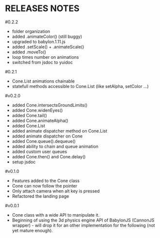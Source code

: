 RELEASES NOTES
==============

#0.2.2

* folder organization
* added .animateColor() (still buggy)
* upgraded to babylon.1.11.js
* added .setScale() + .animateScale()
* added .moveTo()
* loop times number on animations
* switched from jsdoc to yuidoc

#0.2.1

* Cone.List animations chainable
* statefull methods accessible to Cone.List (like setAlpha, setColor ...)

#v0.2.0

* added Cone.intersectsGroundLimits()
* added Cone.widenEyes()
* added Cone.tail()
* added Cone.animateAlpha()
* added Cone.List
* added animate dispatcher method on Cone.List
* added animate dispatcher on Cone
* added Cone.queue().dequeue()
* added ability to chain and queue animation
* added custom user queues
* added Cone.then() and Cone.delay()
* setup jsdoc

#v0.1.0

* Features added to the Cone class
* Cone can now follow the pointer
* Only attach camera when alt key is pressed
* Refactored the landing page

#v0.0.1

* Cone class with a wide API to manipulate it.
* Beginning of using the 3d physics engine API of BabylonJS (CannonJS wrapper) - will drop it for an other implementation for the following (not yet mature enough).